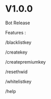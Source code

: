 # V1.0.0
Bot Release

Features :

/blacklistkey

/createkey

/createpremiumkey

/resethwid

/whitelistkey

/help 
